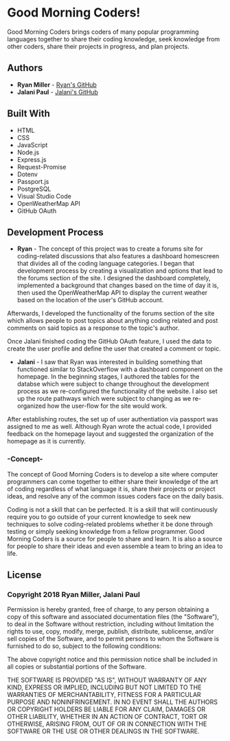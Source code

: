 # Good Morning Coders!

Good Morning Coders brings coders of many popular programming languages together to share their coding knowledge, seek knowledge from other coders, share their projects in progress, and plan projects.

## Authors
* **Ryan Miller** - [Ryan's GitHub](https://github.com/Ryan330)
* **Jalani Paul** - [Jalani's GitHub](https://github.com/jalani2727)


## Built With
* HTML
* CSS
* JavaScript
* Node.js
* Express.js
* Request-Promise
* Dotenv
* Passport.js
* PostgreSQL
* Visual Studio Code
* OpenWeatherMap API
* GitHub OAuth


## Development Process
* **Ryan** - The concept of this project was to create a forums site for coding-related discussions that also features a dashboard homescreen that divides all of the coding language categories. I began that development process by creating a visualization and options that lead to the forums section of the site. I designed the dashboard completely, implemented a background that changes based on the time of day it is, then used the OpenWeatherMap API to display the current weather based on the location of the user's GitHub account.

Afterwards, I developed the functionality of the forums section of the site which allows people to post topics about anything coding related and post comments on said topics as a response to the topic's author.

Once Jalani finished coding the GitHub OAuth feature, I used the data to create the user profile and define the user that created a comment or topic.

* **Jalani** - I saw that Ryan was interested in building something that functioned similar to StackOverflow with a dashboard component on the homepage. In the beginning stages, I authored the tables for the databse which were subject to change throughout the development process as we re-configured the functionality of the website. I also set up the route pathways which were subject to changing as we re-organized how the user-flow for the site would work.

After establishing routes, the set up of user authentiation via passport was assigned to me as well.
Although Ryan wrote the actual code, I provided feedback on the homepage layout and suggested the organization of the homepage as it is currently.

### -Concept-
The concept of Good Morning Coders is to develop a site where computer programmers can come together to either share their knowledge of the art of coding regardless of what language it is, share their projects or project ideas, and resolve any of the common issues coders face on the daily basis.

Coding is not a skill that can be perfected. It is a skill that will continuously require you to go outside of your current knowledge to seek new techniques to solve coding-related problems whether it be done through testing or simply seeking knowledge from a fellow programmer. Good Morning Coders is a source for people to share and learn. It is also a source for people to share their ideas and even assemble a team to bring an idea to life.

## License
### Copyright 2018 Ryan Miller, Jalani Paul

Permission is hereby granted, free of charge, to any person obtaining a copy of this software and associated documentation files (the "Software"), to deal in the Software without restriction, including without limitation the rights to use, copy, modify, merge, publish, distribute, sublicense, and/or sell copies of the Software, and to permit persons to whom the Software is furnished to do so, subject to the following conditions:

The above copyright notice and this permission notice shall be included in all copies or substantial portions of the Software.

THE SOFTWARE IS PROVIDED "AS IS", WITHOUT WARRANTY OF ANY KIND, EXPRESS OR IMPLIED, INCLUDING BUT NOT LIMITED TO THE WARRANTIES OF MERCHANTABILITY, FITNESS FOR A PARTICULAR PURPOSE AND NONINFRINGEMENT. IN NO EVENT SHALL THE AUTHORS OR COPYRIGHT HOLDERS BE LIABLE FOR ANY CLAIM, DAMAGES OR OTHER LIABILITY, WHETHER IN AN ACTION OF CONTRACT, TORT OR OTHERWISE, ARISING FROM, OUT OF OR IN CONNECTION WITH THE SOFTWARE OR THE USE OR OTHER DEALINGS IN THE SOFTWARE.
